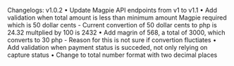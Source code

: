 Changelogs: 
v1.0.2
• Update Magpie API endpoints from v1 to v1.1
• Add validation when total amount is less than minimum amount Magpie required which is 50 dollar cents
    - Current convertion of 50 dollar cents to php is 24.32 multplied by 100 is 2432
• Add magrin of 568, a total of 3000, which converts to 30 php 
    - Reason for this is not sure if convertion fluctiates
• Add validation when payment status is succeded, not only relying on capture status
• Change to total number format with two decimal places